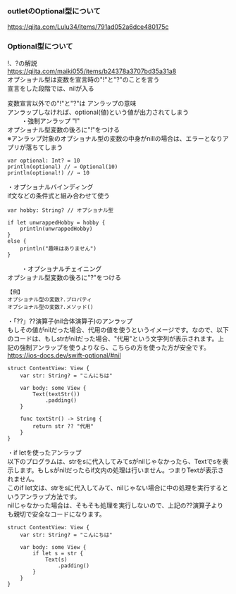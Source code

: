 ### outletのOptional型について
https://qiita.com/Lulu34/items/791ad052a6dce480175c  

### Optional型について

!、?の解説  
https://qiita.com/maiki055/items/b24378a3707bd35a31a8  
オプショナル型は変数を宣言時の"!"と"?"のことを言う  
宣言をした段階では、nilが入る  
  
変数宣言以外での"!"と"?"は アンラップの意味  
アンラップしなければ、optional(値)という値が出力されてしまう  
　　
・強制アンラップ "!"  
オプショナル型変数の後ろに"!"をつける  
※アンラップ対象のオプショナル型の変数の中身がnillの場合は、エラーとなりアプリが落ちてしまう  
```
var optional: Int? = 10
println(optional) // → Optional(10)
println(optional!) // → 10
```
  
・オプショナルバインディング  
if文などの条件式と組み合わせて使う  
```
var hobby: String? // オプショナル型

if let unwrappedHobby = hobby {
    println(unwrappedHobby)
}
else {
    println("趣味はありません")
}
```
　　
・オプショナルチェイニング  
オプショナル型変数の後ろに"?"をつける  
```
【例】
オプショナル型の変数?.プロパティ
オプショナル型の変数?.メソッド()
```
  
・「??」??演算子(nil合体演算子)のアンラップ  
もしその値がnilだった場合、代用の値を使うというイメージです。なので、以下のコードは、もしstrがnilだった場合、"代用"という文字列が表示されます。上記の強制アンラップを使うよりなら、こちらの方を使った方が安全です。  
https://ios-docs.dev/swift-optional/#nil  
```
struct ContentView: View {
    var str: String? = "こんにちは"
    
    var body: some View {
        Text(textStr())
            .padding()
    }
    
    func textStr() -> String {
        return str ?? "代用"
    }
}
```  
  
・if letを使ったアンラップ  
以下のプログラムは、strをsに代入してみてsがnilじゃなかったら、Textでsを表示します。もしsがnilだったらif文内の処理は行いません。つまりTextが表示されません。  
このif let文は、strをsに代入してみて、nilじゃない場合に中の処理を実行するというアンラップ方法です。  
nilじゃなかった場合は、そもそも処理を実行しないので、上記の??演算子よりも親切で安全なコードになります。  
```
struct ContentView: View {
    var str: String? = "こんにちは"
    
    var body: some View {
        if let s = str {
            Text(s)
                .padding()
        }
    }
}
```